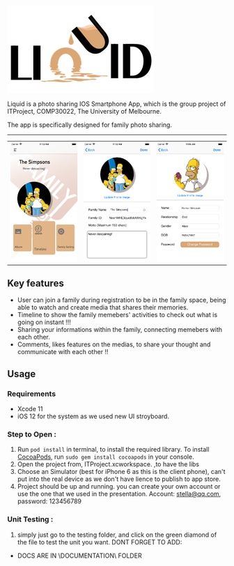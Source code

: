 ![Liquid](Screenshots/liquid.png)

Liquid is a photo sharing IOS Smartphone App, which is the group project of ITProject, COMP30022, The University of Melbourne.

The app is specifically designed for family photo sharing.
***

<table border="0">
 <tr>
    <td><img src="Screenshots/familyMain.png"!></td>
    <td><img src="Screenshots/familySet.png"!></td>
    <td><img src="Screenshots/individualSet.png"!></td>
 </tr>

</table>

## Key features
- User can join a family during registration to be in the family space, being able to watch and create media that shares their memories.
- Timeline to show the family memebers' activities to check out what is going on instant !!!
- Sharing your informations within the family, connecting memebers with each other.
- Comments, likes features on the medias, to share your thought and communicate with each other !!

## Usage
### Requirements
- Xcode 11
- iOS 12 for the system as we used new UI stroyboard.


### Step to Open : 
1. Run `pod install` in terminal, to install the required library.
To install [CocoaPods](http://www.cocoapods.org), run `sudo gem install cocoapods` in your console.
2. Open the project from, ITProject.xcworkspace. ,to have the libs 
3. Choose an Simulator (best for iPhone 6 as this is the client phone), can't put into the real device as we don't have lience to publish to app store.
4. Project should be up and running. 
you can create your own account or use the one that we used in the presentation.
Account: stella@qq.com, password: 123456789
    
### Unit Testing : 
1. simply just go to the testing folder, and click on the green diamond of the file to test the unit you want.
DONT FORGET TO ADD:  
 - DOCS ARE IN \DOCUMENTATION\ FOLDER 
 
